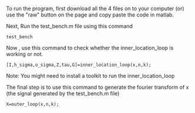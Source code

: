 To run the program, first download all the 4 files on to your computer (or) use the "raw" button on the page and copy paste the code in matlab.

Next, Run the test_bench.m file using this command
```
test_bench
```

Now , use this command to check whether the inner_location_loop is working or not.
```
[I,h_sigma,o_sigma,Z,tau,G]=inner_location_loop(x,n,k);
```

Note: You might need to install a toolkit to run the inner_location_loop

The final step is to use this command to generate the fourier transform of x (the signal generated by the test_bench.m file)

```
X=outer_loop(x,n,k);
```
